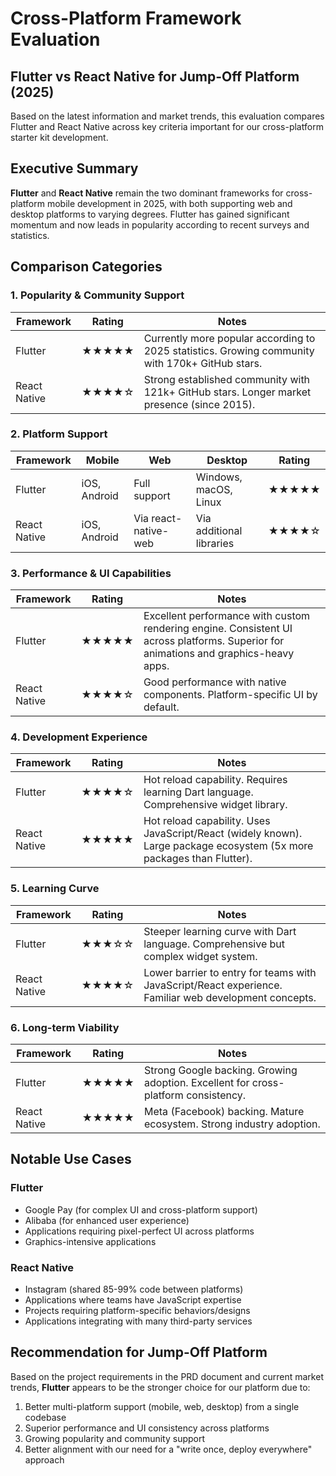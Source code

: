 # Cross-Platform Framework Evaluation
## Flutter vs React Native for Jump-Off Platform (2025)

Based on the latest information and market trends, this evaluation compares Flutter and React Native across key criteria important for our cross-platform starter kit development.

## Executive Summary

**Flutter** and **React Native** remain the two dominant frameworks for cross-platform mobile development in 2025, with both supporting web and desktop platforms to varying degrees. Flutter has gained significant momentum and now leads in popularity according to recent surveys and statistics.

## Comparison Categories

### 1. Popularity & Community Support

| Framework | Rating | Notes |
|-----------|--------|-------|
| Flutter | ★★★★★ | Currently more popular according to 2025 statistics. Growing community with 170k+ GitHub stars. |
| React Native | ★★★★☆ | Strong established community with 121k+ GitHub stars. Longer market presence (since 2015). |

### 2. Platform Support

| Framework | Mobile | Web | Desktop | Rating |
|-----------|--------|-----|---------|--------|
| Flutter | iOS, Android | Full support | Windows, macOS, Linux | ★★★★★ |
| React Native | iOS, Android | Via react-native-web | Via additional libraries | ★★★★☆ |

### 3. Performance & UI Capabilities

| Framework | Rating | Notes |
|-----------|--------|-------|
| Flutter | ★★★★★ | Excellent performance with custom rendering engine. Consistent UI across platforms. Superior for animations and graphics-heavy apps. |
| React Native | ★★★★☆ | Good performance with native components. Platform-specific UI by default. |

### 4. Development Experience

| Framework | Rating | Notes |
|-----------|--------|-------|
| Flutter | ★★★★☆ | Hot reload capability. Requires learning Dart language. Comprehensive widget library. |
| React Native | ★★★★★ | Hot reload capability. Uses JavaScript/React (widely known). Large package ecosystem (5x more packages than Flutter). |

### 5. Learning Curve

| Framework | Rating | Notes |
|-----------|--------|-------|
| Flutter | ★★★☆☆ | Steeper learning curve with Dart language. Comprehensive but complex widget system. |
| React Native | ★★★★☆ | Lower barrier to entry for teams with JavaScript/React experience. Familiar web development concepts. |

### 6. Long-term Viability

| Framework | Rating | Notes |
|-----------|--------|-------|
| Flutter | ★★★★★ | Strong Google backing. Growing adoption. Excellent for cross-platform consistency. |
| React Native | ★★★★★ | Meta (Facebook) backing. Mature ecosystem. Strong industry adoption. |

## Notable Use Cases

### Flutter
- Google Pay (for complex UI and cross-platform support)
- Alibaba (for enhanced user experience)
- Applications requiring pixel-perfect UI across platforms
- Graphics-intensive applications

### React Native
- Instagram (shared 85-99% code between platforms)
- Applications where teams have JavaScript expertise
- Projects requiring platform-specific behaviors/designs
- Applications integrating with many third-party services

## Recommendation for Jump-Off Platform

Based on the project requirements in the PRD document and current market trends, **Flutter** appears to be the stronger choice for our platform due to:

1. Better multi-platform support (mobile, web, desktop) from a single codebase
2. Superior performance and UI consistency across platforms
3. Growing popularity and community support
4. Better alignment with our need for a "write once, deploy everywhere" approach

